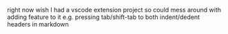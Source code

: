 right now wish I had a vscode extension project so could mess around with adding feature to it
e.g. pressing tab/shift-tab to both indent/dedent headers in markdown